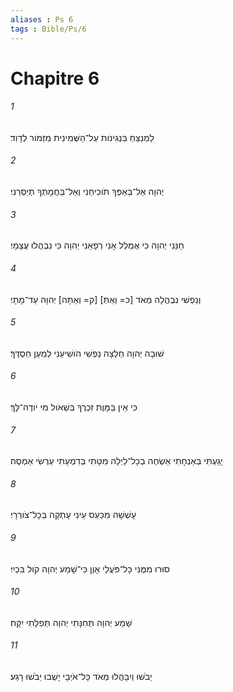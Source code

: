 ```yaml
---
aliases : Ps 6
tags : Bible/Ps/6
---
```


# Chapitre 6

###### 1
לַמְנַצֵּחַ בִּנְגִינֹות עַל־הַשְּׁמִינִית מִזְמֹור לְדָוִד׃
###### 2
יְהוָה אַל־בְּאַפְּךָ תֹוכִיחֵנִי וְאַל־בַּחֲמָתְךָ תְיַסְּרֵנִי׃
###### 3
חָנֵּנִי יְהוָה כִּי אֻמְלַל אָנִי רְפָאֵנִי יְהוָה כִּי נִבְהֲלוּ עֲצָמָי׃
###### 4
וְנַפְשִׁי נִבְהֲלָה מְאֹד [כ= וְאַתְּ] [ק= וְאַתָּה] יְהוָה עַד־מָתָי׃
###### 5
שׁוּבָה יְהוָה חַלְּצָה נַפְשִׁי הֹושִׁיעֵנִי לְמַעַן חַסְדֶּךָ׃
###### 6
כִּי אֵין בַּמָּוֶת זִכְרֶךָ בִּשְׁאֹול מִי יֹודֶה־לָּךְ׃
###### 7
יָגַעְתִּי בְּאַנְחָתִי אַשְׂחֶה בְכָל־לַיְלָה מִטָּתִי בְּדִמְעָתִי עַרְשִׂי אַמְסֶה׃
###### 8
עָשְׁשָׁה מִכַּעַס עֵינִי עָתְקָה בְּכָל־צֹורְרָי׃
###### 9
סוּרוּ מִמֶּנִּי כָּל־פֹּעֲלֵי אָוֶן כִּי־שָׁמַע יְהוָה קֹול בִּכְיִי׃
###### 10
שָׁמַע יְהוָה תְּחִנָּתִי יְהוָה תְּפִלָּתִי יִקָּח׃
###### 11
יֵבֹשׁוּ וְיִבָּהֲלוּ מְאֹד כָּל־אֹיְבָי יָשֻׁבוּ יֵבֹשׁוּ רָגַע׃
